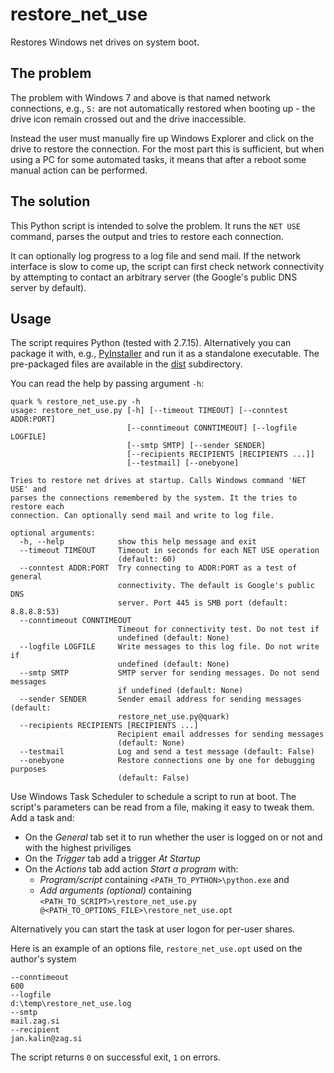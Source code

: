 # restore_net_use
Restores Windows net drives on system boot.

## The problem
The problem with Windows 7 and above is that named network connections, e.g., `S:` are not automatically restored when booting up - the drive icon remain crossed out and the drive inaccessible.

Instead the user must manually fire up Windows Explorer and click on the drive to restore the connection. For the most part this is sufficient, but when using a PC for some automated tasks, it means that after a reboot some manual action can be performed.

## The solution
This Python script is intended to solve the problem. It runs the `NET USE` command, parses the output and tries to restore each connection.

It can optionally log progress to a log file and send mail. If the network interface is slow to come up, the script can first check network connectivity by attempting to contact an arbitrary server (the Google's public DNS server by default).

## Usage
The script requires Python (tested with 2.7.15). Alternatively you can package it with, e.g., [PyInstaller](https://www.pyinstaller.org/) and run it as a standalone executable. The pre-packaged files are available in the [dist](https://github.com/JanKalin/restore_net_use/tree/master/dist/restore_net_use) subdirectory.

You can read the help by passing argument `-h`:

```
quark % restore_net_use.py -h
usage: restore_net_use.py [-h] [--timeout TIMEOUT] [--conntest ADDR:PORT]
                          [--conntimeout CONNTIMEOUT] [--logfile LOGFILE]
                          [--smtp SMTP] [--sender SENDER]
                          [--recipients RECIPIENTS [RECIPIENTS ...]]
                          [--testmail] [--onebyone]

Tries to restore net drives at startup. Calls Windows command 'NET USE' and
parses the connections remembered by the system. It the tries to restore each
connection. Can optionally send mail and write to log file.

optional arguments:
  -h, --help            show this help message and exit
  --timeout TIMEOUT     Timeout in seconds for each NET USE operation
                        (default: 60)
  --conntest ADDR:PORT  Try connecting to ADDR:PORT as a test of general
                        connectivity. The default is Google's public DNS
                        server. Port 445 is SMB port (default: 8.8.8.8:53)
  --conntimeout CONNTIMEOUT
                        Timeout for connectivity test. Do not test if
                        undefined (default: None)
  --logfile LOGFILE     Write messages to this log file. Do not write if
                        undefined (default: None)
  --smtp SMTP           SMTP server for sending messages. Do not send messages
                        if undefined (default: None)
  --sender SENDER       Sender email address for sending messages (default:
                        restore_net_use.py@quark)
  --recipients RECIPIENTS [RECIPIENTS ...]
                        Recipient email addresses for sending messages
                        (default: None)
  --testmail            Log and send a test message (default: False)
  --onebyone            Restore connections one by one for debugging purposes
                        (default: False)
```

Use Windows Task Scheduler to schedule a script to run at boot. The script's parameters can be read from a file, making it easy to tweak them. Add a task and:
- On the *General* tab set it to run whether the user is logged on or not and with the highest priviliges
- On the *Trigger* tab add a trigger *At Startup*
- On the *Actions* tab add action *Start a program* with:
  - *Program/script* containing `<PATH_TO_PYTHON>\python.exe` and
  - *Add arguments (optional)* containing `<PATH_TO_SCRIPT>\restore_net_use.py @<PATH_TO_OPTIONS_FILE>\restore_net_use.opt`

Alternatively you can start the task at user logon for per-user shares.

Here is an example of an options file, `restore_net_use.opt` used on the author's system
```
--conntimeout
600
--logfile
d:\temp\restore_net_use.log
--smtp
mail.zag.si
--recipient
jan.kalin@zag.si
```

The script returns `0` on successful exit, `1` on errors.
